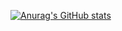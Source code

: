 [![Anurag's GitHub stats](https://github-readme-stats.vercel.app/api?username=Nanogy98)](https://github.com/anuraghazra/github-readme-stats)
